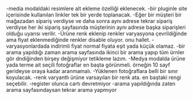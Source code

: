 -media modaldaki resimlere alt ekleme özelliği eklenecek.
-bir pluginle site içerisinde kullanılan linkler tek bir yerde toplanacak.
-Eğer bir müşteri bir mağazadan sipariş verdiyse ve daha sonra aynı adrese tekrar sipariş verdiyse
her iki sipariş sayfasında müşterinin aynı adrese başka siparişleri olduğu uyarısı verilir.
-Ürüne renk eklenip renkler varyasyona çevrildiğinde ama fiyat eklenmediğinde renkler disable oluyor. onu hallet.
-varyasyonlardada indirimli fiyat normal fiyata eşit yada küçük olamaz.
-bir arama yapıldığı zaman arama sayfasında ikinci bir arama yapıp tüm ürnler gör dndiğinden
birşey değişmiyor tetikleme lazım.
-Medya modalda ürüne yada terme ait seçili fotoğraflar en başta görünmeli. örneğin 10 sayf gerideyse oraya kadar aranmamalı.
-Yüklenen fotoğraflara belli bir sınır koyulacak.
-renk varyantlı ürüne varsayılan bir renk ata. en baştaki rengi seçebilir.
-register olunca cartı devretmiyor
-arama yapıldığında zaten arama sayfasındaysan tekrar arama yapmıyor
